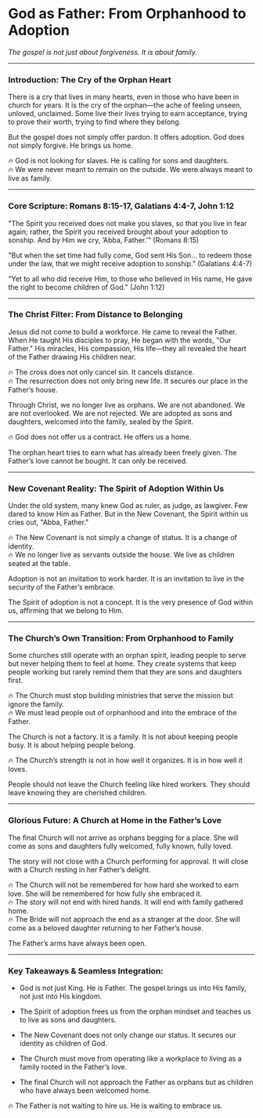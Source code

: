 # God as Father: From Orphanhood to Adoption

_The gospel is not just about forgiveness. It is about family._

---

### **Introduction: The Cry of the Orphan Heart**

There is a cry that lives in many hearts, even in those who have been in church for years. It is the cry of the orphan—the ache of feeling unseen, unloved, unclaimed. Some live their lives trying to earn acceptance, trying to prove their worth, trying to find where they belong.

But the gospel does not simply offer pardon. It offers adoption. God does not simply forgive. He brings us home.

🔥 God is not looking for slaves. He is calling for sons and daughters.  
🔥 We were never meant to remain on the outside. We were always meant to live as family.

---

### **Core Scripture: Romans 8:15-17, Galatians 4:4-7, John 1:12**

"The Spirit you received does not make you slaves, so that you live in fear again; rather, the Spirit you received brought about your adoption to sonship. And by Him we cry, ‘Abba, Father.’" (Romans 8:15)

"But when the set time had fully come, God sent His Son… to redeem those under the law, that we might receive adoption to sonship." (Galatians 4:4-7)

"Yet to all who did receive Him, to those who believed in His name, He gave the right to become children of God." (John 1:12)

---

### **The Christ Filter: From Distance to Belonging**

Jesus did not come to build a workforce. He came to reveal the Father. When He taught His disciples to pray, He began with the words, "Our Father." His miracles, His compassion, His life—they all revealed the heart of the Father drawing His children near.

🔥 The cross does not only cancel sin. It cancels distance.  
🔥 The resurrection does not only bring new life. It secures our place in the Father’s house.

Through Christ, we no longer live as orphans. We are not abandoned. We are not overlooked. We are not rejected. We are adopted as sons and daughters, welcomed into the family, sealed by the Spirit.

🔥 God does not offer us a contract. He offers us a home.

The orphan heart tries to earn what has already been freely given. The Father’s love cannot be bought. It can only be received.

---

### **New Covenant Reality: The Spirit of Adoption Within Us**

Under the old system, many knew God as ruler, as judge, as lawgiver. Few dared to know Him as Father. But in the New Covenant, the Spirit within us cries out, "Abba, Father."

🔥 The New Covenant is not simply a change of status. It is a change of identity.  
🔥 We no longer live as servants outside the house. We live as children seated at the table.

Adoption is not an invitation to work harder. It is an invitation to live in the security of the Father’s embrace.

The Spirit of adoption is not a concept. It is the very presence of God within us, affirming that we belong to Him.

---

### **The Church’s Own Transition: From Orphanhood to Family**

Some churches still operate with an orphan spirit, leading people to serve but never helping them to feel at home. They create systems that keep people working but rarely remind them that they are sons and daughters first.

🔥 The Church must stop building ministries that serve the mission but ignore the family.  
🔥 We must lead people out of orphanhood and into the embrace of the Father.

The Church is not a factory. It is a family. It is not about keeping people busy. It is about helping people belong.

🔥 The Church’s strength is not in how well it organizes. It is in how well it loves.

People should not leave the Church feeling like hired workers. They should leave knowing they are cherished children.

---

### **Glorious Future: A Church at Home in the Father’s Love**

The final Church will not arrive as orphans begging for a place. She will come as sons and daughters fully welcomed, fully known, fully loved.

The story will not close with a Church performing for approval. It will close with a Church resting in her Father’s delight.

🔥 The Church will not be remembered for how hard she worked to earn love. She will be remembered for how fully she embraced it.  
🔥 The story will not end with hired hands. It will end with family gathered home.  
🔥 The Bride will not approach the end as a stranger at the door. She will come as a beloved daughter returning to her Father’s house.

The Father’s arms have always been open.

---

### **Key Takeaways & Seamless Integration:**

- God is not just King. He is Father. The gospel brings us into His family, not just into His kingdom.
    
- The Spirit of adoption frees us from the orphan mindset and teaches us to live as sons and daughters.
    
- The New Covenant does not only change our status. It secures our identity as children of God.
    
- The Church must move from operating like a workplace to living as a family rooted in the Father’s love.
    
- The final Church will not approach the Father as orphans but as children who have always been welcomed home.
    

🔥 The Father is not waiting to hire us. He is waiting to embrace us.